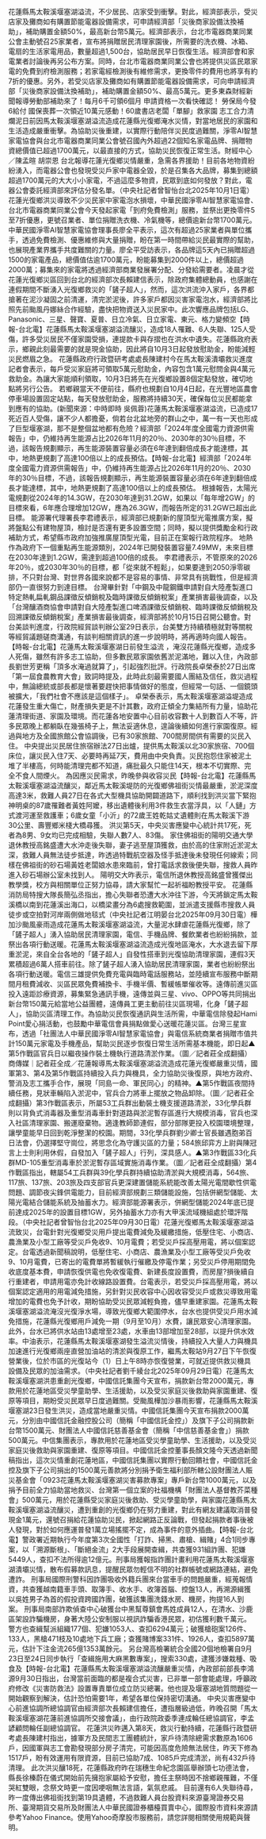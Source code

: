 花蓮縣馬太鞍溪堰塞湖溢流，不少居民、店家受到衝擊。對此，經濟部表示，受災店家及攤商如有購置節能電器設備需求，可申請經濟部「災後商家設備汰換補助」，補助購置金額50%，最高新台幣5萬元。經濟部表示，台北市電器商業同業公會主動號召25家業者，宣布將捐贈居民清理家園後，所需要的洗衣機、冰箱、電扇的生活家電用品，數量超過1,500台，協助居民早日恢復生活。經濟部會和家電業者討論後再另公布方案。同時，台北市電器商業同業公會也將提供災區民眾家電的免費到府檢測服務；若家電經檢測後有維修需求，更換零件的費用也將享有約7折的優惠。另外，若受災店家及攤商如有購置節能電器設備需求，可向申請經濟部「災後商家設備汰換補助」，補助購置金額50%、最高5萬元。更多東森財經新聞報導勞動部補助來了！每月6千可領6個月 申請資格一次看快確認！ 勞保局今發6給付 國保喪葬一次領近10萬元感動！60歲書店老闆「單腳」救家園 志工合力清爛泥日前因馬太鞍溪堰塞湖溢流造成花蓮縣光復鄉淹水災情，對當地居民的家園和生活造成嚴重衝擊。為協助災後重建，以實際行動陪伴災民度過難關，淨零AI智慧家電協會與台北市電器商業同業公會號召國內外超過22個知名家電品牌、捐贈物資總價值已超過1700萬元，以最直接的方式，協助災民恢復正常生活。財經中心／陳孟暄 胡崇恩 台北報導花蓮光復鄉災情嚴重，急需各界援助！目前各地物資紛紛湧入，而電器公會也發現受災戶家中電器全毀，於是召集各大品牌，募集到總額超過1700萬元的大大小小家電，不過這麼多物資，民眾到底如何發放？對此，電器公會委託經濟部來評估分發名單。（中央社記者曾智怡台北2025年10月1日電）花蓮光復鄉洪災導致不少災民家中家電泡水損壞，中華民國淨零AI智慧家電協會、台北市電器商業同業公會今天發起家電「到府免費檢測」服務，並祭出更換零件5至7折優惠，更號召業者、單位捐贈洗衣機、冷氣機等，總價逾新台幣1700萬元。中華民國淨零AI智慧家電協會理事長廖全平表示，這次有超過25家業者與單位攜手，透過免費檢測、優惠維修與大量捐贈，盼在第一時間帶給災民最實際的幫助，也展現產業界攜手共度難關的力量。廖全平受訪表示，各品牌這5天內已捐贈超過1500的家電產品，總價值估逾1700萬元，盼能募集到2000件以上，總價超過2000萬；募集來的家電將透過經濟部商業發展署分配、分發給需要者。凌晨才從花蓮光復鄉災區回到台北的經濟部次長賴建信表示，除政府集體總動員，也感謝在連假期間不斷湧入光復鄉救災的「鏟子超人」，然而，這次洪流沖入家戶，各界都搶著在泥沙凝固之前清運，清完淤泥後，許多家戶都因災害家電泡水，經濟部將比照先前颱風丹娜絲合作經驗，盡快把物資送入災民家中。此次響應品牌包括LG、Panasonic、三星、聲寶、夏普、日立冷氣、日立家電、東元、格力變頻空【時報-台北電】花蓮縣馬太鞍溪堰塞湖溢流釀災，造成18人罹難、6人失聯、125人受傷，許多受災居民不僅家園受損，連提款卡與存摺也在洪水中遺失。花蓮縣政府表示，鄉親此刻最需要的就是現金協助，因此將自10月3日起發放慰助金，盼能減輕災民燃眉之急。 花蓮縣政府行政暨研考處處長陳建村今在馬太鞍溪潰壩救災進度記者會表示，每戶受災家庭將可領取5萬元慰助金，內容包含1萬元慰問金與4萬元救助金。為讓大家能順利領取，10月3日將先在光復鄉設置8個定點發放，確切地點將另行公告。 若鄉親當天不便前往，縣府也規劃自10月4日起，在光豐地區農會停車場設置固定站點，每天發放慰助金，服務將持續30天，確保每位災民都能拿到應有的協助。(新聞來源：中時即時 吳佩蓉)花蓮馬太鞍溪堰塞湖溢流，已造成17死近百人受傷，讓不少人都擔憂，倘若台北盆地旁的群山之中，萬一有一天也形成了巨型堰塞湖，那不是整個盆地都有危險？經濟部「2024年度全國電力資源供需報告」中，仍維持再生能源占比2026年11月的20％、2030年的30％目標，不過，該報告規劃顯示，再生能源裝置容量必須在6年達到翻倍成長才能達標，其中，地熱更規劃了高達100倍以上的成長預估。【時報-台北電】經濟部「2024年度全國電力資源供需報告」中，仍維持再生能源占比2026年11月的20％、2030年的30％目標，不過，該報告規劃顯示，再生能源裝置容量必須在6年達到翻倍成長才能達標，其中，地熱更規劃了高達100倍以上的成長預估。 根據報告，太陽光電規劃從2024年的14.3GW，在2030年達到31.2GW，如果以「每年增2GW」的目標來看，6年應合理增加12GW，應為26.3GW，而報告所定的31.2GW已超出此目標。 能源署代理署長李君禮表示，經濟部已規劃新的屋頂型光電推廣方案，擬將盤點公有建物屋頂，檢討是否還有更多設置空間；同時，擬以提供獎勵金和行政補助方式，希望縣市政府加強推廣屋頂型光電，目前正在案報行政院程序。 地熱作為政府下一個重點再生能源類別，2024年已開發裝置容量7.49MW，未來目標在2030年達到1.2GW，需達到超過100倍的成長。 李君禮表示，不管原來的2026年20％，或2030年30％的目標，都「從來就不輕鬆」，如果要達到2050淨零碳排，不只對台灣、對世界各國來說都不是容易的事情、非常具有挑戰性，但是經濟部仍一直很努力到達目標。 台灣畢針對「中鋼及中龍鋼鐵申請對自大陸產製進口特定熱軋扁軋鋼品課徵反傾銷稅及臨時課徵反傾銷稅案」產業損害最後調查，以及「台灣釀酒商協會申請對自大陸產製進口啤酒課徵反傾銷稅、臨時課徵反傾銷稅及回溯課徵反傾銷稅案」產業損害最後調查，經濟部將於10月15日召開公聽會。對台美談判進度，行政院經貿談判辦公室29日表示，台美雙方持續積極就對等關稅等經貿議題磋商溝通，有談判相關資訊的進一步說明時，將再適時向國人報告。【時報-台北電】花蓮馬太鞍溪堰塞湖日前發生溢流 ，淹沒花蓮縣光復鄉，造成多人死傷，雖然有許多志工協助，但多數民眾家園依舊淤泥滿地，難以入住，內政部長劉世芳更稱「頂多水淹過就算了」，引起強烈批評。行政院長卓榮泰於27日出席「第一屆食農教育大會」致詞時提及，此時此刻最需要國人團結及信任，救災過程中，無論總統或部長都是懷著要趕快把事情做好的態度，但經常一句話、一個鏡頭被擴大，「我們社會不應該是這個樣子」。 卓榮泰表示，馬太鞍溪堰塞湖溢堤造成花蓮發生重大傷亡，財產損失更是不計其數，政府正傾全力集結所有力量，協助花蓮清理街道、家園及環境。而花蓮各地安置中心目前收容數十人到數百人不等，許多民眾晚上都躺臥在幾張椅子上，無法妥適休息，遑論後續如何進行家園復原。經過與地方及全國旅館公會協調後，已有30家旅館、700間房間供有需要的災民入住。 中央提出災民居住旅宿辦法27日出爐，提供馬太鞍溪以北30家旅宿、700個床位，讓災民入住7天、必要時再延7天，費用由中央負責。災民抱怨住家被泥土堆了半樓高，何時能清理完都不知道，痛批最久只能住14天，根本不切實際、完全不食人間煙火。 為因應災民需求，昨晚參與收容災民【時報-台北電】花蓮縣馬太鞍溪堰塞湖溢流釀災，鄰近馬太鞍溪堤防的光復鄉佛祖街災情最嚴重，淤泥深度高達3米，救難人員27日在各式大型機具協助開闢道路下，順利找到洪災當下緊抱神明桌的87歲罹難者黃姓阿嬤，移出遺體後利用3件救生衣當浮具，以「人鏈」方式渡河運至救護車；6歲女童「小沂」的72歲王姓乾姑丈遺體則在馬太鞍溪下游30公里、壽豐鄉米棧大橋尋獲。 洪災第5天，中央災害應變中心統計共17死，死者為8男、9女均已完成相驗，失聯人數7人、83傷。 家住佛祖街的陽明交通大學退休教授高銘盛遭大水沖走後失聯，妻子逃至屋頂獲救，由於高的住家附近淤泥太深，救難人員無法徒步抵達，昨透過特戰航空器及怪手抵達後未發現任何線索；同樣在佛祖街的砂石場黃姓老闆娘水患來臨前，曾打電話求救後便失聯，搜救人員昨進入砂石場辦公室未找到人。 陽明交大昨表示，電信所退休教授高銘盛曾獲傑出教學獎，校方與相關單位正努力協尋，請大家幫忙一起祈福盼教授平安。 花蓮縣消防局特搜大隊長簡弘丞指出，擔心失聯者恐遭大水沖往下游，今天將鎖定馬太鞍溪橋以南到花蓮溪出海口，以橋梁畫分為6處搜救範圍，並派遣支援縣市搜救人員徒步或空拍對河岸兩側做地毯式（中央社記者江明晏台北2025年09月30日電）樺加沙颱風豪雨造成花蓮馬太鞍溪堰塞湖溢流，大量泥水肆虐花蓮縣光復鄉，除了「鏟子超人」湧入協助居民清理家園，電信、手機品牌、餐飲業者也紛紛捐款，並祭出各項行動送暖。花蓮馬太鞍溪堰塞湖溢流造成光復地區淹水，大水退去留下厚重淤泥，來自全台各地的「鏟子超人」自發性搭車到光復協助清理家園，連假3天累積超過6萬人搭車前往。除了鏟子超人湧入協助居民清理家園，業者也紛紛祭出各項行動送暖。電信三雄提供免費充電與臨時電話服務站，並陸續宣布服務中斷期間月租費減收、災區民眾免費補換卡、手機半價、暫緩帳單催收等。遠傳前進災區投入遠距診療資源，募集緊急通訊手機，遠傳並與三星、vivo、OPPO等共同捐出新台幣150萬元給當地公益團體，遠傳員工更主動前往災區現場，化身「鏟子超人」，協助災區清理工作。為協助災民恢復通訊與生活所需，中華電信除發起Hami Point愛心捐活動，也鼓勵中華電信會員捐點做愛心送暖花蓮災區。台灣三星宣布，透過「社團法人中華民國淨零AI智慧家電協會」與電信系統商業者捐贈市值共計150萬元家電及手機產品，幫助災民逐步恢復日常生活所需基本機能，即日起▲第5作戰區官兵日以繼夜操作裝土機執行道路清淤作業。（圖／記者莊全成翻攝）商傳媒｜記者莊全成／花蓮報導馬太鞍溪堰塞湖溢流造成花蓮光復鄉嚴重災情，國軍第3、第4及第5作戰區持續投入兵力與機具，全力協助災後復原，與地方政府、警消及志工攜手合作，展現「同島一命、軍民同心」的精神。▲第5作戰區夜間持續任務，見狀車輛陷入淤泥中，官兵合力將車上擺放之物品卸除。（圖／記者莊全成翻攝）第3作戰區表示，所屬53工兵群出動裝土機支援道路清淤，33化學兵群則以背負式消毒器及重型消毒車針對道路與淤泥暫存區進行大規模消毒，官兵也深入社區清理家園、搬運廢棄物。適逢教師節連假，部分部隊更投入校園環境整理，讓學童能早日回到乾淨整潔的校園。期間，33化學兵群劉少卿士官長雖遇胞弟百日法會，仍選擇堅守崗位，將思念化為守護災區的力量；584旅邱弈方上尉與陳冠言上士則利用休假，自發加入「鏟子超人」行列，深具感人。▲第3作戰區33化兵群MD-105重型消毒車於淤泥暫存區域實施消毒作業。（圖／記者莊全成翻攝）第4作戰區指出，轄屬54工兵群與39化學兵群持續協助清淤與大規模消毒，564旅、117旅、137旅、203旅及四支部官兵更深建置儲能系統能改善太陽光電間歇性供電問題、調節夜尖鋒供電能力，目前經濟部規劃三類儲能設施，包括併網型儲能、太陽光電結合儲能系統及抽蓄水力。經濟部能源署表示，併網型儲能2024年底已提前達成2025年的設置目標1GW，另外抽蓄水力亦有大甲溪流域機組處於環評階段。（中央社記者曾智怡台北2025年09月30日電）花蓮光復鄉馬太鞍溪堰塞湖溢流致災，台電針對光復鄉受災用戶提出電費減免及緩繳措施，低壓住宅、小商店、農漁業及小型工廠等受災戶免收9、10月電費；若受災戶採高壓用電，將以個案認定。台電透過新聞稿說明，低壓住宅、小商店、農漁業及小型工廠等受災戶免收9、10月電費，已寄出的電費單將暫緩執行催繳及停電作業；另受災戶停用期間免收底度基本費，申請恢復供電也免收復電費、新建長度設置費，而房屋?損後續自行重建者，申請用電亦免計收線路設置費。台電表示，若受災戶採高壓用電，將以個案認定適用的用電減免措施，另針對災民收容中心因收容受災戶或救災導致用電增加的電費也免予計收，期盼協助受災民眾減輕負擔，儘早重建家園。花蓮馬太鞍溪堰塞湖溢流淹沒光復淨水場，導致光復鄉大範圍停水，台水也提供受災戶用水減免措施，花蓮縣光復鄉用戶減免一期（9月至10月）水費，讓民眾安心清理家園。此外，台水已將供水站由13處增至23處，水車由13部增加至28部，以提升供水效率。中油表示，花蓮縣馬太鞍溪堰塞湖發生溢流災情後，持續投入大量人力與機具加速進行光復鄉兩座直營加油站的清淤與復原工作，繼馬太鞍站9月27日下午恢復營業後，位於市區的光復站今（1）日上午8時亦恢復營業，可就近提供救災機具設備及民眾的加油需求。（中央社記者劉千綾台北2025年09月29日電）花蓮馬太鞍溪堰塞湖洪患重創光復鄉，中國信託集團今天宣布，捐款新台幣2000萬元，專款用於花蓮地區受災學童助學、生活援助，以及受災家庭災後救助與家園重建、復原等項目，期盼受災民眾早日度過難關。受颱風樺加沙暴雨影響，花蓮縣馬太鞍溪堰塞湖23日發生洪災，造成當地嚴重災情。中國信託集團今天宣布捐款2000萬元，分別由中國信託金融控股公司（簡稱「中國信託金控」）及旗下子公司捐款新台幣1500萬元、財團法人中國信託慈善基金會（簡稱「中信慈善基金會」）捐款500萬元。中信集團表示，專款用於花蓮地區受災學童助學、生活援助，以及受災家庭災後救助與家園重建、復原等項目。中國信託金控董事長顏文隆今天透過新聞稿指出，這次災情重創花蓮地區，中國信託集團以實際行動回饋社會，中國信託金控及旗下子公司捐出的1500萬元善款將分別捐予衛生福利部所轄公設財團法人賑災基金會「0923花蓮馬太鞍溪堰塞湖災害募款專案」專戶新台幣1000萬元，以及捐予目前全力協助當地救災、台灣第一個立案的社福機構「財團法人基督教芥菜種會」500萬元，用於花蓮縣受災家庭災後救助、受災學童助學，與家園花蓮縣馬太鞍溪堰塞湖溢流釀災，遭到重創的光復鄉仍在努力重建，對此有網友建議取消普發現金1萬元，還號召捐給花蓮協助災民，掀起網路正反論戰，但發起捐款者事後被人發現，對於如何應運普發1萬立場搖擺不定，成為事件的意外插曲。【時報-台北電】警政署近期執行今年度第3次全國性「打詐、掃黑、肅槍、緝賭」4合1同步專案，以「溯源斷根」、「斷絕金流」2大手段展開查緝，共查獲931組詐團、犯嫌5449人，查扣不法所得逾12億元。刑事局獲報指詐團計畫利用花蓮馬太鞍溪堰塞湖潰壩災情，散布假募款訊息，提醒民眾勿輕信不明的社群帳號或網路連結，避免遭詐。 刑事局國際刑警科因詐團吸收外籍兵團來台當車手的問題嚴重，經蒐報情資，共查獲越南籍車手頭、取簿手、收水手、收簿首腦、控盤13人，再溯源緝獲以吳姓男子為首的假投資跨國詐團，破獲該集團洗錢水房、機房，拘提16人到案。 刑事局南部詐欺偵查中心破獲台中黑幫尊鎮會馬姓成員12人，在清水、沙鹿區架設詐騙機房，身著大陸公安制服以視訊詐騙香港民眾，初估獲利數千萬元。 警方也查緝幫派組織177個、犯嫌1053人、查扣6294萬元；破獲槍砲案126件、133人，黑槍471枝及10處地下兵工廠；查獲賭博案331件、1926人，查扣5897萬元，估計下注金流265億1353萬餘元。 另台灣高檢署統合全國20個地檢署自9月23日至24日同步執行「查緝施用大麻黑數專案」，搜索330處，逮獲涉嫌栽種、吸食及【時報-台北電】花蓮縣馬太鞍溪堰塞湖溢流釀嚴重災情，內政部前部長李鴻源9月30日指出，台灣當前面臨的都是複合式災害，已非單一部會能處理，呼籲政府修改《災害防救法》設置專責單位成立防災總署。他也提及堰塞湖地質問題從一開始觀察到解決，估計恐怕需要1年，希望各單位保持密切溝通。 中央災害應變中心前進協調所總協調官由經濟部次長賴建信擔任，遭指層級過低，昨晚召開「馬太鞍溪堰塞湖花蓮前進協調所交接會議」，由行政院政委季連成輪任總協調官，李孟諺顧問輪任副總協調官。 花蓮洪災昨邁入第8天，救災行動持續，花蓮縣行政暨研考處長陳建村指出，據軍方及民間志工團體統計，家戶待清除總需求數原為1606戶，因國軍與志工會勘發現部分房子清完，可能因高度危險無法居住，昨天下修為1517戶，盼有效運用有限資源，目前已協助7成、1085戶完成清淤，尚有432戶待清理。 此次洪災釀18死，花蓮縣政府昨在瑞穗生命紀念園區舉辦頭七功德法會，縣長徐榛蔚在儀式開始前先擁抱家屬給予安慰，擔任主祭時因不捨鄉親罹難，不僅哭紅雙眼，念祭文時更一度因哽咽無法言語，氣氛悲戚。 目前還有6人失聯待尋，昨一度傳出佛祖街找到第19具遺體，不過救難人員台股資料來源臺灣證券交易所、臺灣期貨交易所及財團法人中華民國證券櫃檯買賣中心，國際股市資料來源請參考Yahoo Finance。使用Yahoo奇摩股市服務前，請您詳閱相關使用規範與聲明。